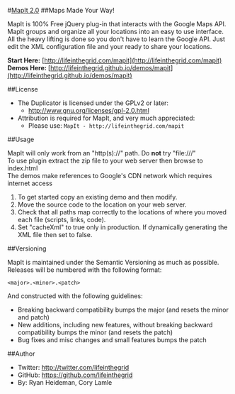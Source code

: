 #[MapIt 2.0](http://lifeinthegrid.com/mapit)
##Maps Made Your Way!

MapIt is 100% Free jQuery plug-in that interacts with the Google Maps API. MapIt groups and organize all your locations into an easy to use interface. 
All the heavy lifting is done so you don't have to learn the Google API. Just edit the XML configuration file and your ready to share your locations.  

**Start Here:** [http://lifeinthegrid.com/mapit](http://lifeinthegrid.com/mapit)  
**Demos Here:** [http://lifeinthegrid.github.io/demos/mapit](http://lifeinthegrid.github.io/demos/mapit)

##License
- The Duplicator is licensed under the GPLv2 or later:
  - http://www.gnu.org/licenses/gpl-2.0.html
- Attribution is required for MapIt, and very much appreciated:
  - Please use: `MapIt - http://lifeinthegrid.com/mapit`

##Usage

MapIt will only work from an  "http(s)://" path.  Do **not** try "file:///"  
To use plugin extract the zip file to your web server then browse to index.html  
The demos make references to Google's CDN network which requires internet access  

1. To get started copy an existing demo and then modify.
2. Move the source code to the location on your web server.
3. Check that all paths map correctly to the locations of where you moved each file (scripts, links, code).
4. Set "cacheXml" to true only in production.  If dynamically generating the XML file then set to false.


##Versioning

MapIt is maintained under the Semantic Versioning as much as possible. Releases will be numbered with the following format:

`<major>.<minor>.<patch>`

And constructed with the following guidelines:

* Breaking backward compatibility bumps the major (and resets the minor and patch)
* New additions, including new features, without breaking backward compatibility bumps the minor (and resets the patch)
* Bug fixes and misc changes and small features bumps the patch

##Author
- Twitter: http://twitter.com/lifeinthegrid
- GitHub: https://github.com/lifeinthegrid
- By: Ryan Heideman, Cory Lamle

